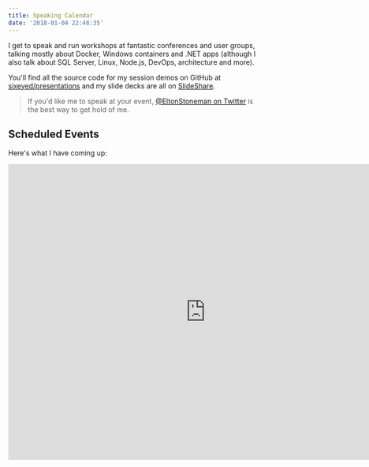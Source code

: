 ```yaml
---
title: Speaking Calendar
date: '2018-01-04 22:48:35'
---
```


I get to speak and run workshops at fantastic conferences and user groups, talking mostly about Docker, Windows containers and .NET apps (although I also talk about SQL Server, Linux, Node.js, DevOps, architecture and more).

You'll find all the source code for my session demos on GitHub at [sixeyed/presentations](https://github.com/sixeyed/presentations) and my slide decks are all on [SlideShare](https://www.slideshare.net/sixeyed/presentations).

> If you'd like me to speak at your event, [@EltonStoneman on Twitter](https://twitter.com/EltonStoneman) is the best way to get hold of me.

## Scheduled Events

Here's what I have coming up:

<iframe src="https://calendar.google.com/calendar/embed?showTitle=0&amp;showPrint=0&amp;showCalendars=0&amp;height=600&amp;wkst=2&amp;bgcolor=%23ffffff&amp;src=sixeyed.com_jkpi5v0o8vs7fhgrust7gafau8%40group.calendar.google.com&amp;color=%23853104&amp;ctz=Europe%2FLondon" style="border-width:0" width="800" height="600" frameborder="0" scrolling="no"></iframe><!--kg-card-end: markdown-->